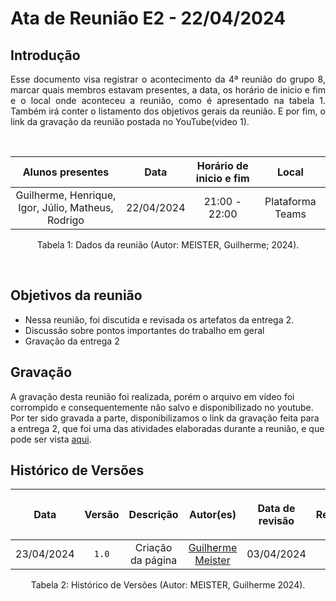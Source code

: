 # Ata de Reunião E2 - 22/04/2024

## Introdução

<p align="justify">
Esse documento visa registrar o acontecimento da  4ª reunião do grupo 8, marcar quais membros estavam presentes, a data, os horário de inicio e fim e o local onde aconteceu a reunião, como é apresentado na tabela 1. Também irá conter o listamento dos objetivos gerais da reunião. E por fim, o link da gravação da reunião postada no YouTube(video 1).
</p>

<br />

|                                      Alunos presentes                                 |    Data    | Horário de inicio e fim |      Local       |
| :-----------------------------------------------------------------------------------: | :--------: | :---------------------: | :--------------: |
| Guilherme, Henrique, Igor, Júlio, Matheus, Rodrigo  | 22/04/2024 |      21:00 - 22:00      | Plataforma Teams |

<div style="text-align: center">
<p> Tabela 1: Dados da reunião (Autor: MEISTER, Guilherme; 2024). </p>
</div>

<br />

## Objetivos da reunião

- Nessa reunião, foi discutida e revisada os artefatos da entrega 2.
- Discussão sobre pontos importantes do trabalho em geral
- Gravação da entrega 2

## Gravação
A gravação desta reunião foi realizada, porém o arquivo em vídeo foi corrompido e consequentemente não salvo e disponibilizado no youtube.
Por ter sido gravada a parte, disponibilizamos o link da gravação feita para a entrega 2, que foi uma das atividades elaboradas durante a reunião, e que pode ser vista [aqui](https://www.youtube.com/watch?v=XnDJr5Tsn3o).

## Histórico de Versões

| <p align="center">Data</p> | <p align="center">Versão</p> | <p align="center">Descrição</p> | <p align="center">Autor(es)</p> | <p align="center">Data de revisão</p> | <p align="center">Revisor(es)</p> |
| :--:       | :----: | :-------: | :---: | :-------------: | :-----: |
| 23/04/2024 | `1.0`  | Criação da página | [Guilherme Meister](https://github.com/gmeister18) | 03/04/2024 | [Igor](https://github.com/alladin-51)|

<div style="text-align: center">
<p> Tabela 2: Histórico de Versões (Autor: MEISTER, Guilherme 2024). </p>
</div>
